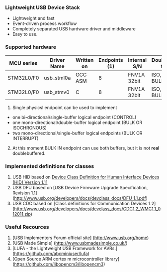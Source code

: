 ### Lightweight USB Device Stack ###

+ Lightweight and fast
+ Event-driven process workflow
+ Completely separated USB hardware driver and middleware
+ Easy to use.

### Supported hardware ###

| MCU series | Driver Name | Written on | Endpoints (1) | Internal S/N | Doublebuffered transfer   |
| ---------- | ----------- | ---------- | ------------- |------------- | ------------------------- |
| STM32L0/F0 | usb_stml0a  | GCC ASM    |             8 | FNV1A 32bit  | ISO, BULK OUT, BULK IN (2)|
| STM32L0/F0 | usb_stmv0   | C          |             8 | FNV1A 32bit  | ISO, BULK OUT, BULK IN (2)|


1. Single physicsl endpoint can be used to implement
  + one bi-directional/single-buffer logical endpoint (CONTROL)
  + one mono-directional/double-buffer logical endpoint (BULK OR ISOCHRONOUS)
  + two mono-directional/single-buffer logical endpoints (BULK OR INTERRUPT)

2. At this moment BULK IN endpoint can use both buffers, but it is not **real** doublebuffered.

### Implemented definitions for classes ###
1. USB HID based on [Device Class Definition for Human Interface Devices (HID) Version 1.11](http://www.usb.org/developers/hidpage/HID1_11.pdf)
2. USB DFU based on [USB Device Firmware Upgrade Specification, Revision 1.1] (http://www.usb.org/developers/docs/devclass_docs/DFU_1.1.pdf)
3. USB CDC based on [Class definitions for Communication Devices 1.2] (http://www.usb.org/developers/docs/devclass_docs/CDC1.2_WMC1.1_012011.zip)

### Useful Recources ###
1. [USB Implementers Forum official site] (http://www.usb.org/home)
2. [USB Made Simple] (http://www.usbmadesimple.co.uk/)
3. [LUFA - the Lightweight USB Framework for AVRs.] (https://github.com/abcminiuser/lufa)
4. [Open Source ARM cortex m microcontroller library] (https://github.com/libopencm3/libopencm3)
